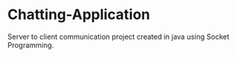 # Chatting-Application
Server to client communication project created in java using Socket Programming.
